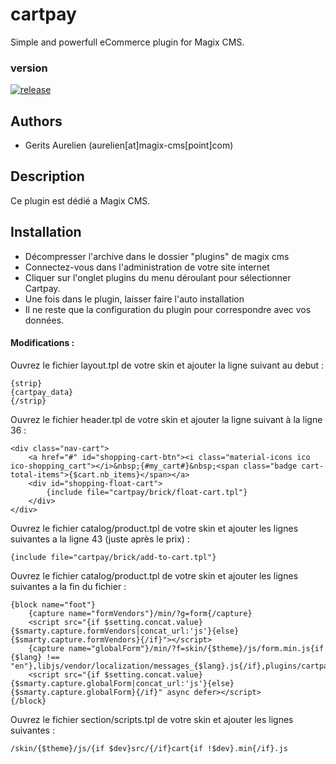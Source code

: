 # cartpay
  Simple and powerfull eCommerce plugin for Magix CMS.
  
### version 

[![release](https://img.shields.io/github/release/magix-cms/cartpay.svg)](https://github.com/magix-cms/cartpay/releases/latest)

Authors
-------

* Gerits Aurelien (aurelien[at]magix-cms[point]com)

## Description
Ce plugin est dédié a Magix CMS.

## Installation
* Décompresser l'archive dans le dossier "plugins" de magix cms
* Connectez-vous dans l'administration de votre site internet
* Cliquer sur l'onglet plugins du menu déroulant pour sélectionner Cartpay.
* Une fois dans le plugin, laisser faire l'auto installation
* Il ne reste que la configuration du plugin pour correspondre avec vos données.

#### Modifications :
Ouvrez le fichier layout.tpl de votre skin et ajouter la ligne suivant au debut :
```smarty
{strip}
{cartpay_data}
{/strip}
````

Ouvrez le fichier header.tpl de votre skin et ajouter la ligne suivant à la ligne 36 :
```smarty
<div class="nav-cart">
    <a href="#" id="shopping-cart-btn"><i class="material-icons ico ico-shopping_cart"></i>&nbsp;{#my_cart#}&nbsp;<span class="badge cart-total-items">{$cart.nb_items}</span></a>
    <div id="shopping-float-cart">
        {include file="cartpay/brick/float-cart.tpl"}
    </div>
</div>
````
Ouvrez le fichier catalog/product.tpl de votre skin et ajouter les lignes suivantes a la ligne 43 (juste après le prix) :
```smarty
{include file="cartpay/brick/add-to-cart.tpl"}
````

Ouvrez le fichier catalog/product.tpl de votre skin et ajouter les lignes suivantes a la fin du fichier : 
```smarty
{block name="foot"}
    {capture name="formVendors"}/min/?g=form{/capture}
    <script src="{if $setting.concat.value}{$smarty.capture.formVendors|concat_url:'js'}{else}{$smarty.capture.formVendors}{/if}"></script>
    {capture name="globalForm"}/min/?f=skin/{$theme}/js/form.min.js{if {$lang} !== "en"},libjs/vendor/localization/messages_{$lang}.js{/if},plugins/cartpay/js/public.min.js{/capture}
    <script src="{if $setting.concat.value}{$smarty.capture.globalForm|concat_url:'js'}{else}{$smarty.capture.globalForm}{/if}" async defer></script>
{/block}
````
Ouvrez le fichier section/scripts.tpl de votre skin et ajouter les lignes suivantes :
```smarty
/skin/{$theme}/js/{if $dev}src/{/if}cart{if !$dev}.min{/if}.js
````